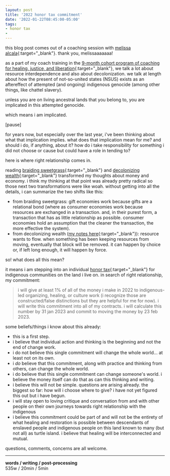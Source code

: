 ```yaml
---
layout: post
title: '2022 honor tax commitment'
date: '2022-01-22T08:45:00-05:00'
tags:
- honor tax
- 
--- 
```


this blog post comes out of a coaching session with [melissa alcala](https://icowellness.com/melissa-alcala/){:target="_blank"}. thank you, melissaaaaaaa!

as a part of my coach training in the [9-month cohort program of coaching for healing, justice, and liberation](https://www.healingjusticeliberation.org/cohort){:target="_blank"}, we talk a lot about resource interdependence and also about decolonization. we talk at length about how the present of not-so-united states (NSUS) exists as an aftereffect of attempted (and ongoing) indigenous genocide (among other things, like chattel slavery). 

unless you are on living ancestral lands that you belong to, you are implicated in this attempted genocide.

which means i am implicated. 

[pause]

for years now, but especially over the last year, i've been thinking about what that implication implies. what does that implication mean for me? and should i do, if anything, about it? how do i take responsibility for something i did not choose or cause but could have a role in tending to?

here is where right relationship comes in. 

reading [braiding sweetgrass](https://www.goodreads.com/book/show/17465709-braiding-sweetgrass?ac=1&from_search=true&qid=2rYBSj9de6&rank=1){:target="_blank"} and [decolonizing wealth](https://www.goodreads.com/book/show/38245185-decolonizing-wealth){:target="_blank"} transformed my thoughts about money and economy. i think my thinking at that point was already pretty radical so those next two transformations were like woah. without getting into all the details, i can summarize the two shifts like this: 

* from braiding sweetgrass: gift economies work because gifts are a relational bond (where as consumer economies work because resources are exchanged in a transaction. and, in their purest form, a transaction that has as little relationship as possible. consumer economies hold an assumption that the cleaner the transaction, the more effective the system). 
* from decolonizing wealth ([my notes here](https://docs.google.com/document/d/1fJXo7Vft9Q27ZxhLpYKi34LjloN8uv3jww97IB9SNJk/edit#heading=h.7eaf83x565lv){:target="_blank"}): resource wants to flow. when something has been keeping resources from moving, eventually that block will be removed. it can happen by choice or, if left long enough, it will happen by force.

so! what does all this mean? 

it means i am stepping into an individual [honor tax](http://www.honortax.org/toolkit.html){:target="_blank"} for indigenous communities on the land i live on. in search of right relationship, my commitment:

> i will give at least 1% of all of the money i make in 2022 to indigenous-led organizing, healing, or culture work (i recognize those are constructed/false distinctions but they are helpful for me for now). i will write this commitment into all of my contracts. i will calculate this number by 31 jan 2023 and commit to moving the money by 23 feb 2023. 

some beliefs/things i know about this already:

* this is a first step.
* i believe that individual action and thinking is the beginning and not the end of change work. 
* i do not believe this single commitment will change the whole world... at least not on its own. 
* i *do* believe that this commitment, along with practice and thinking from others, can change the whole world. 
* i do believe that this single commitment can change someone's world. i believe the money itself can do that as can this thinking and writing. 
* i believe this will not be simple. questions are arising already. the biggest so far: how will i choose where to give? i have not yet figured this out but i have begun. 
* i will stay open to loving critique and conversation from and with other people on their own journeys towards right relationship with the indigenous 
* i believe this commitment could be part of and will not be the entirety of what healing and restoration is possible between descendants of enslaved people and indigenous people on this land known to many (but not all) as turtle island. i believe that healing will be interconnected and mutual. 

questions, comments, concerns are all welcome. 


---


<!-- hyperlink bank -->


<!-- &#042; = asterisk -->
<!-- &#039; = single quote '-->

**words / writing / post-processing**  
535w / 20min / 5min